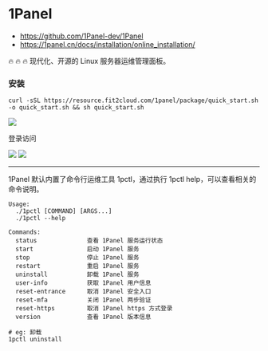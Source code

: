 # 1Panel

- https://github.com/1Panel-dev/1Panel
- https://1panel.cn/docs/installation/online_installation/

🔥 🔥 🔥 现代化、开源的 Linux 服务器运维管理面板。

### 安装

```shell
curl -sSL https://resource.fit2cloud.com/1panel/package/quick_start.sh -o quick_start.sh && sh quick_start.sh
```

![](images/1Panel-01.png)

登录访问

![](images/1Panel-02.png)
![](images/1Panel-03.png)

---

1Panel 默认内置了命令行运维工具 1pctl，通过执行 1pctl help，可以查看相关的命令说明。

```shell
Usage:
  ./1pctl [COMMAND] [ARGS...]
  ./1pctl --help

Commands: 
  status              查看 1Panel 服务运行状态
  start               启动 1Panel 服务
  stop                停止 1Panel 服务
  restart             重启 1Panel 服务
  uninstall           卸载 1Panel 服务
  user-info           获取 1Panel 用户信息
  reset-entrance      取消 1Panel 安全入口
  reset-mfa           关闭 1Panel 两步验证
  reset-https         取消 1Panel https 方式登录
  version             查看 1Panel 版本信息

# eg: 卸载
1pctl uninstall
```
